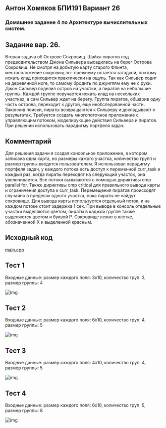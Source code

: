 ## Антон Хомяков БПИ191 Вариант 26
### Домашнее задание 4 по Архитектуре вычислительных систем.

## Задание вар. 26. 
Вторая задача об Острове Сокровищ. Шайка пиратов под
предводительством Джона Сильвера высадилась на берег Острова Сокровищ.
Не смотря на добытую карту старого Флинта, местоположение сокровищ по-
прежнему остается загадкой, поэтому искать клад приходится практически
на ощупь. Так как Сильвер ходит на деревянной ноге, то самому бродить по
джунглям ему не с руки. Джон Сильвер поделил остров на участки, а пиратов
на небольшие группы. Каждой группе поручается искать клад на нескольких
участках, а сам Сильвер ждет на берегу. Группа пиратов, обшарив одну часть
острова, переходит к другой, еще необследованной части. Закончив поиски,
пираты возвращаются к Сильверу и докладывают о результатах. Требуется
создать многопоточное приложение с управляющим потоком, моделирующее
действия Сильвера и пиратов. При решении использовать парадигму
портфеля задач.

## Комментарий
Для решения задачи я создал консольное приложение, в котором записана одна карта,
но размеры кажого участка, количество групп и размер группы вводятся пользователем.
Я использовал парадигму портфеля задач, у каждого потока есть доступ к переменной curr_task
и каждый раз, когда пираты переходят на следующий участок, она увеличивается. Все потоки вызываются 
с помощью дириктивы omp parallel for. Также дириктивы omp critical для правильного вывода карты 
и ограничения доступа к curr_task. Перемещения пиратов происходят случайно в пределах одного участка, 
пока пираты не найдут сокровище. Для вывода карты используется отдельный поток, и на каждом потоке
стоит задержка 1 сек. При выводе в консоль отедельные участки выделяются цветом, пираты в каджой 
группе также выделяются цветом и буквой P. Сокровище лежит в клетке, обозначенной X и выделенной красным.

## Исходный код
[main.cpp](https://github.com/antonkhmv/dz-avs/blob/master/task03/main.cpp)

## Тест 1
Входные данные: размер каждого поля: 3x10, количество груп: 3, размер группы: 4

![img](https://github.com/antonkhmv/dz-avs/blob/master/task03/img/1.png)

## Тест 2
Входные данные: размер каждого поля: 6x10, количество груп: 4, размер группы: 5

![img](https://github.com/antonkhmv/dz-avs/blob/master/task03/img/2.png)

## Тест 3
Входные данные: размер каждого поля: 4x10, количество груп: 4, размер группы: 5

![img](https://github.com/antonkhmv/dz-avs/blob/master/task03/img/3.png)

## Тест 4
Входные данные: размер каждого поля: 6x10, количество груп: 5, размер группы: 8

![img](https://github.com/antonkhmv/dz-avs/blob/master/task03/img/4.png)
